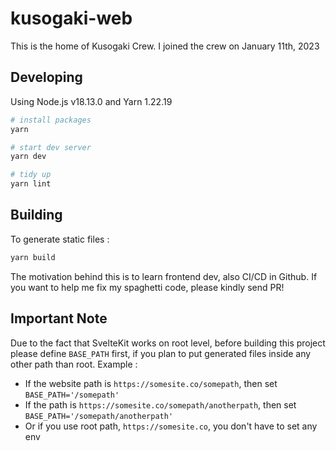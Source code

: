 # kusogaki-web

This is the home of Kusogaki Crew. I joined the crew on January 11th, 2023

## Developing

Using Node.js v18.13.0 and Yarn 1.22.19

```bash
# install packages
yarn

# start dev server
yarn dev

# tidy up
yarn lint
```

## Building

To generate static files :

```bash
yarn build
```

The motivation behind this is to learn frontend dev, also CI/CD in Github. If you want to help me fix my spaghetti code, please kindly send PR!

## Important Note

Due to the fact that SvelteKit works on root level, before building this project please define `BASE_PATH` first, if you plan to put generated files
inside any other path than root. Example :

- If the website path is `https://somesite.co/somepath`, then set `BASE_PATH='/somepath'`
- If the path is `https://somesite.co/somepath/anotherpath`, then set `BASE_PATH='/somepath/anotherpath'`
- Or if you use root path, `https://somesite.co`, you don't have to set any env

